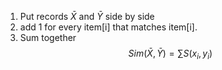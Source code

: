 1. Put records $\bar{X}$ and $\bar{Y}$ side by side 
2. add 1 for every item[i] that matches item[i]. 
3. Sum together $$Sim(\bar{X}, \bar{Y}) = \sum S(x_i, y_i)$$
